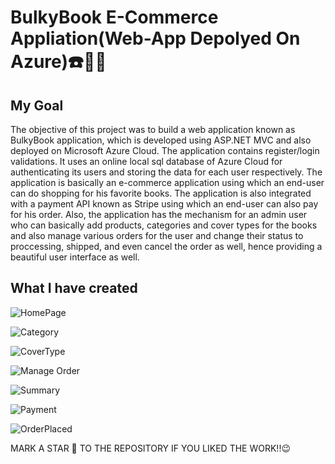 # BulkyBook E-Commerce Appliation(Web-App Depolyed On Azure)☎️📶📞

## My Goal

The objective of this project was to build a web application known as BulkyBook application, which is developed using ASP.NET MVC and also deployed on Microsoft Azure Cloud. The application contains register/login validations. It uses an online local sql database of Azure Cloud for authenticating its users and storing the data for each user respectively. The application is basically an e-commerce application using which an end-user can do shopping for his favorite books. The application is also integrated with a payment API known as Stripe using which an end-user can also pay for his order. Also, the application has the mechanism for an admin user who can basically add products, categories and cover types for the books and also manage various orders for the user and change their status to proccessing, shipped, and even cancel the order as well, hence providing a beautiful user interface as well.

## What I have created

![HomePage](https://user-images.githubusercontent.com/59922056/227783850-3d64ec0e-7e95-4ca2-9b1a-38349e314ab3.png)

![Category](https://user-images.githubusercontent.com/59922056/227783926-2eeb3700-a39d-4d27-9cfd-23a76cc9214b.png)

![CoverType](https://user-images.githubusercontent.com/59922056/227783935-083d07c0-e585-4f89-bb5a-bf4d2715f712.png)

![Manage Order](https://user-images.githubusercontent.com/59922056/227783881-0d6ef203-0ecc-4115-bdb4-be3a05e931ee.png)

![Summary](https://user-images.githubusercontent.com/59922056/227783889-9cd4ed08-aca9-4e12-94d6-25fd39c246f4.png)

![Payment](https://user-images.githubusercontent.com/59922056/227783887-de190003-ca35-42ca-93be-b333327cf334.png)

![OrderPlaced](https://user-images.githubusercontent.com/59922056/227783885-dd969ffd-66f6-4f84-809c-8d592207a9a3.png)

MARK A STAR 🌟 TO THE REPOSITORY IF YOU LIKED THE WORK!!😉
